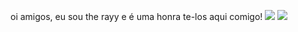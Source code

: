 oi amigos, eu sou the rayy e é uma honra te-los aqui comigo!
![](https://media.tenor.com/yIFG-IEbEVUAAAAi/running-inosuke-hashibara.gif)
![](https://media.tenor.com/TcrzssE_SwMAAAAi/anime-waifu.gif)
